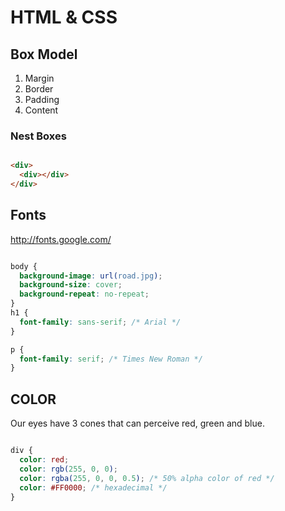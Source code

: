 <!-- good morning class! -->
# HTML & CSS

## Box Model

1. Margin
2. Border
3. Padding
4. Content

### Nest Boxes
```HTML

<div>
  <div></div>
</div>
```

## Fonts

http://fonts.google.com/

```CSS

body {
  background-image: url(road.jpg);
  background-size: cover;
  background-repeat: no-repeat;
}
h1 {
  font-family: sans-serif; /* Arial */
}

p {
  font-family: serif; /* Times New Roman */
}
```

## COLOR

Our eyes have 3 cones that can perceive red, green and blue.

```css

div {
  color: red;
  color: rgb(255, 0, 0);
  color: rgba(255, 0, 0, 0.5); /* 50% alpha color of red */
  color: #FF0000; /* hexadecimal */
}

```







<!--  -->
